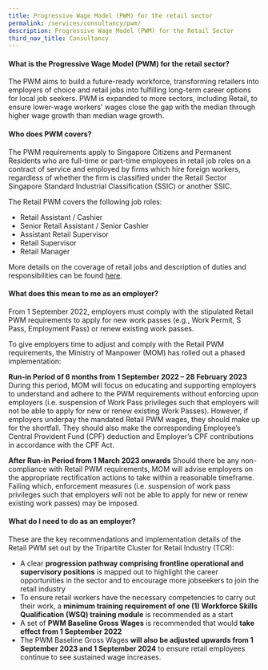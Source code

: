 ```yaml
---
title: Progressive Wage Model (PWM) for the retail sector
permalink: /services/consultancy/pwm/
description: Progressive Wage Model (PWM) for the Retail Sector
third_nav_title: Consultancy
---
```

<h4>What is the Progressive Wage Model (PWM) for the retail sector?</h4>
The PWM aims to build a future-ready workforce, transforming retailers into employers of choice and retail jobs into fulfilling long-term career options for local job seekers. PWM is expanded to more sectors, including Retail, to ensure lower-wage workers' wages close the gap with the median through higher wage growth than median wage growth. 

<h4>Who does PWM covers?</h4>
The PWM requirements apply to Singapore Citizens and Permanent Residents who are full-time or part-time employees in retail job roles on a contract of service and employed by firms which hire foreign workers, regardless of whether the firm is classified under the Retail Sector Singapore Standard Industrial Classification (SSIC) or another SSIC.

The Retail PWM covers the following job roles: 
* Retail Assistant / Cashier
* Senior Retail Assistant / Senior Cashier
* Assistant Retail Supervisor
* Retail Supervisor 
* Retail Manager 

More details on the coverage of retail jobs and description of duties and responsibilities can be found [here](https://www.mom.gov.sg/-/media/mom/documents/employment-practices/pwm/retail-pwm-job-roles-description.pdf).

<h4>What does this mean to me as an employer?</h4>
From 1 September 2022, employers must comply with the stipulated Retail PWM requirements to apply for new work passes (e.g., Work Permit, S Pass, Employment Pass) or renew existing work passes.

To give employers time to adjust and comply with the Retail PWM requirements, the Ministry of Manpower (MOM) has rolled out a phased implementation:

**Run-in Period of 6 months from 1 September 2022 – 28 February 2023**
During this period, MOM will focus on educating and supporting employers to understand and adhere to the PWM requirements without enforcing upon employers (i.e. suspension of Work Pass privileges such that employers will not be able to apply for new or renew existing Work Passes). However, if employers underpay the mandated Retail PWM wages, they should make up for the shortfall. They should also make the corresponding Employee’s Central Provident Fund (CPF) deduction and Employer’s CPF contributions in accordance with the CPF Act.

**After Run-in Period from 1 March 2023 onwards**
Should there be any non-compliance with Retail PWM requirements, MOM will advise employers on the appropriate rectification actions to take within a reasonable timeframe. Failing which, enforcement measures (i.e. suspension of work pass privileges such that employers will not be able to apply for new or renew existing work passes) may be imposed.

<h4>What do I need to do as an employer?</h4>
These are the key recommendations and implementation details of the Retail PWM set out by the Tripartite Cluster for Retail Industry (TCR): 

* A clear **progression pathway comprising frontline operational and supervisory positions** is mapped out to highlight the career opportunities in the sector and to encourage more jobseekers to join the retail industry
* To ensure retail workers have the necessary competencies to carry out their work, a **minimum training requirement of one (1) Workforce Skills Qualification (WSQ) training module** is recommended as a start
* A set of **PWM Baseline Gross Wages** is recommended that would **take effect from 1 September 2022**
* The PWM Baseline Gross Wages **will also be adjusted upwards from 1 September 2023 and 1 September 2024** to ensure retail employees continue to see sustained wage increases. 


